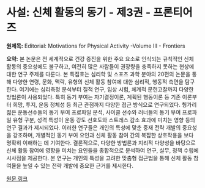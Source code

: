 # 사설: 신체 활동의 동기 - 제3권 - 프론티어즈

**원제목:** Editorial: Motivations for Physical Activity -Volume III - Frontiers

**요약:** 본 논문은 전 세계적으로 건강 증진을 위한 주요 요소로 인식되는 규칙적인 신체 활동의 중요성에도 불구하고, 여전히 많은 사람들이 권장량을 충족하지 못하는 현상에 대한 연구 주제를 다룬다.  본 특집호는 심리학 및 스포츠 과학 분야의 20편의 논문을 통해 다양한 연령, 문화, 맥락, 유형의 신체 활동 참여에 대한 심리적, 행동적 측면을 탐구한다.  여기에는 심리측정 분석부터 질적 연구, 임상 시험, 체계적 문헌고찰까지 다양한 방법론이 사용되었다.  특히 동기 부여는 자기결정이론, 계획된 행동이론 등 기존 이론부터 희망, 투지, 운동 정체성 등 최근 관점까지 다양한 접근 방식으로 연구되었다. 헝가리 젊은 운동선수들의 동기 부여 프로파일 분석, 사이클 선수와 러너들의 동기 부여 프로파일 유형 구분, 성격 특성이 운동 강도 선호도와 스트레스 감소 효과에 미치는 영향 등의 연구 결과가 제시되었다.  이러한 연구들은 개인의 특성에 맞춘 중재 전략 개발의 중요성을 강조하며,  개별적인 동기 부여 요인과 신체 활동 참여 간의 복잡한 상호작용을 보다 명확히 이해하는 데 기여한다.  결론적으로, 다양한 방법론과 지리적 다양성을 바탕으로 신체 활동 참여에 영향을 미치는 요인들을 종합적으로 분석하여 연구, 실무, 정책 수립에 시사점을 제공한다.  본 연구는  개인의 특성을 고려한 맞춤형 접근법을 통해 신체 활동 참여율을 높일 수 있는 전략 개발에 중요한 근거를 제시한다.

[원문 링크](https://www.frontiersin.org/journals/psychology/articles/10.3389/fpsyg.2025.1666422/full)
